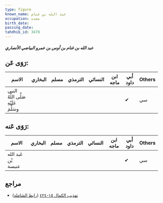 ```yaml
---
type: figure
known_name: عبد الله بن غنام
occupation: محدث
birth_date:
passing_date:
tahdhib_id: 3478
---
```

##### عبد الله بن غنام بن أوس بن عمرو البياضي الأنصاري

## رَوَى عَن:
| الاسم                                  | البخاري | مسلم | الترمذي | النسائي | ابن ماجه | أبي داود | Others |
| -------------------------------------- | ------- | ---- | ------- | ------- | -------- | -------- | ------ |
| النبي صَلَّى اللَّهُ عَلَيْهِ وسَلَّمَ |         |      |         |         |          | ✔        | سي     |
## رَوَى عَنه:
| الاسم               | البخاري | مسلم | الترمذي | النسائي | ابن ماجه | أبي داود | Others |
| ------------------- | ------- | ---- | ------- | ------- | -------- | -------- | ------ |
| عَبد الله بْن عنبسة |         |      |         |         |          | ✔        | سي     |
## مراجع
- [تهذيب الكمال ١٥-٤٢٤](obsidian://open?vault=Tahdhib-al-Kamal&file=Figures/٣٤٧٨-عبد%20الله%20بن%20غنام%20بن%20أوس%20بن%20عمرو%20البياضي%20الأنصاري) ([رابط الشاملة](https://shamela.ws/book/3722/7908))